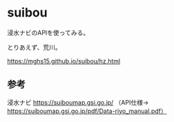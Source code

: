 # suibou
浸水ナビのAPIを使ってみる。

とりあえず、荒川。

https://mghs15.github.io/suibou/hz.html

## 参考
浸水ナビ
https://suiboumap.gsi.go.jp/
（API仕様→　https://suiboumap.gsi.go.jp/pdf/Data-riyo_manual.pdf）
